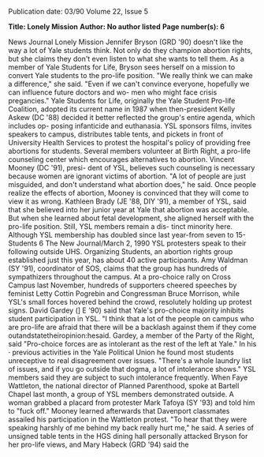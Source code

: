 Publication date: 03/90
Volume 22, Issue 5

**Title: Lonely Mission**
**Author:  No author listed**
**Page number(s): 6**

News Journal 
Lonely Mission 
Jennifer Bryson (GRD '90) doesn't like 
the way a lot of Yale students think. 
Not only do they champion abortion 
rights, but she claims they don't even 
listen to what she wants to tell them. As 
a member of Yale Students for Life, 
Bryson sees herself on a mission to 
convert Yale students to the pro-life 
position. "We really think we can make 
a difference," she said. "Even if we 
can't convince everyone, hopefully we 
can influence future doctors and wo-
men who might face crisis pregancies." 
Yale Students for Life, originally the 
Yale Student Pro-life Coalition, 
adopted its current name in 1987 when 
then-president Kelly Askew (DC '88) 
decided it better reflected the group's 
entire agenda, which includes op-
posing infanticide and euthanasia. 
YSL sponsors films, invites speakers to 
campus, distributes table tents, and 
pickets in front of University Health 
Services to protest the hospital's policy 
of providing free abortions for 
students. Several members volunteer 
at Birth Right, a pro-life counseling 
center which encourages alternatives to 
abortion. 
Vincent Mooney (DC '91), presi-
dent of YSL, believes such counseling 
is 
necessary 
because 
women 
are 
ignorant victims of abortion. "A lot of 
people are just misguided, and don't 
understand what abortion does," he 
said. Once people realize the effects of 
abortion, Mooney is convinced that 
they will come to view it as wrong. 
Kathleen Brady (JE '88, DIY '91), a 
member of YSL, said that she believed 
into her junior year at Yale that 
abortion was acceptable. But when she 
learned about fetal development, she 
aligned 
herself with the 
pro-life 
position. 
Still, YSL members remain a dis-
tinct minority here. Although YSL 
membership has doubled since last 
year-from seven to 15-Students 
6 The New Journal/March 2, 1990 
YSL protesters speak to their following outside UHS. 
Organizing Students, 
an abortion 
rights group established just this year, 
has about 40 active participants. Amy 
Waldman (SY '91), coordinator of 
SOS, claims that the group has 
hundreds of sympathizers throughout 
the campus. At a pro-choice rally on 
Cross Campus last November, 
hundreds of supporters cheered 
speeches by feminist Letty Cottin 
Pogrebin and Congressman Bruce 
Morrison, while YSL's small forces 
hovered behind the crowd, resolutely 
holding up protest signs. 
David Gardey (] E '90) said that 
Yale's pro-choice majority 
inhibits 
student participation in YSL. "I think 
that a lot of the people on campus who 
are pro-life are afraid that there will be 
a backlash against them if they come 
outandstatetheiropinion:hesaid. Gardey, 
a member of the Party of the Right, said 
"Pro-choice forces are as intolerant as 
the rest of the left at Yale." In his · 
previous activities in the Yale Political 
Union he found 
most students 
unreceptive to real disagreement over 
issues. "There's a whole laundry list of 
issues, and if you go outside that 
dogma, a lot of intolerance shows." 
YSL members said they are subject 
to such intolerance frequently. When 
Faye Wattleton, the national director 
of Planned Parenthood, 
spoke at 
Bartell Chapel last month, a group of 
YSL members demonstrated outside. 
A woman grabbed a placard from 
protester Mark Tafoya (SY '93) and 
told him to "fuck off." Mooney learned 
afterwards that Davenport classmates 
assailed his participation in the 
Wattleton protest. "To hear that they 
were speaking harshly of me behind 
my back really hurt me," he said. A 
series of unsigned table tents in the 
HGS dining hall personally attacked 
Bryson for her pro-life views, and 
Mary Habeck (GRD '94) said the